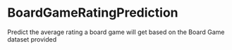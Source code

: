 # BoardGameRatingPrediction
Predict the average rating a board game will get based on the Board Game dataset provided 
